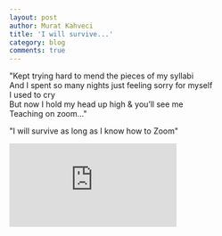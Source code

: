 ```yaml
---
layout: post
author: Murat Kahveci
title: 'I will survive...'
category: blog
comments: true
---
```


"Kept trying hard to mend the pieces of my syllabi <br>
And I spent so many nights just feeling sorry for myself <br>
I used to cry <br>
But now I hold my head up high & you’ll see me <br>
Teaching on zoom..." 

"I will survive as long as I know how to Zoom" 

<!--more-->

<iframe src="https://www.youtube.com/embed/CCe5PaeAeew" frameborder="0" allow="accelerometer; autoplay; encrypted-media; gyroscope; picture-in-picture" allowfullscreen></iframe>